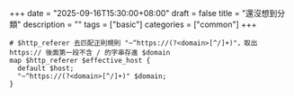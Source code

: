 +++
date = "2025-09-16T15:30:00+08:00"
draft = false
title = "還沒想到分類"
description = ""
tags = ["basic"]
categories = ["common"]
+++

```text
# $http_referer 去匹配正則規則 "~^https://(?<domain>[^/]+)"，取出 https:// 後面第一段不含 / 的字串存進 $domain
map $http_referer $effective_host {
  default $host;
  "~^https://(?<domain>[^/]+)" $domain;
}
```
